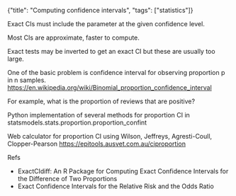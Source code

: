{"title": "Computing confidence intervals", "tags": ["statistics"]}

Exact CIs must include the parameter at the given confidence level.

Most CIs are approximate, faster to compute.

Exact tests may be inverted to get an exact CI but these are usually too large.

One of the basic problem is confidence interval for observing proportion p in n samples.
https://en.wikipedia.org/wiki/Binomial_proportion_confidence_interval

For example, what is the proportion of reviews that are positive?

Python implementation of several methods for proportion CI in
statsmodels.stats.proportion.proportion_confint

Web calculator for proportion CI using Wilson, Jeffreys, Agresti-Coull, Clopper-Pearson
https://epitools.ausvet.com.au/ciproportion

Refs
* ExactCIdiff: An R Package for Computing Exact Confidence Intervals for the Difference of Two Proportions
* Exact Confidence Intervals for the Relative Risk and the Odds Ratio
